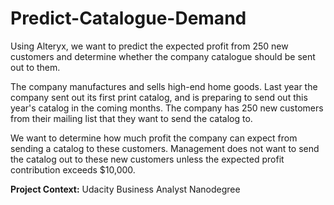 # Predict-Catalogue-Demand
Using Alteryx, we want to predict the expected profit from 250 new customers and determine whether the company catalogue should be sent out to them.

The company manufactures and sells high-end home goods. Last year the company sent out its first print catalog, and is preparing to send out this year's catalog in the coming months. The company has 250 new customers from their mailing list that they want to send the catalog to. 

We want to determine how much profit the company can expect from sending a catalog to these customers. Management does not want to send the catalog out to these new customers unless the expected profit contribution exceeds $10,000.

**Project Context:** Udacity Business Analyst Nanodegree
